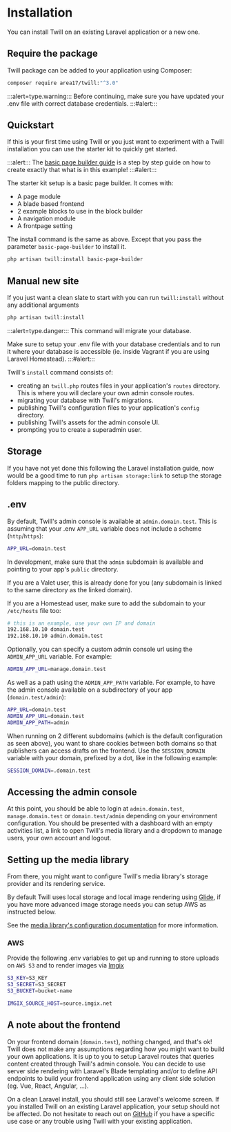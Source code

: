 # Installation

You can install Twill on an existing Laravel application or a new one.

## Require the package

Twill package can be added to your application using Composer:

```bash
composer require area17/twill:"^3.0"
```

:::alert=type.warning:::
Before continuing, make sure you have updated your .env file with correct database credentials.
:::#alert:::

## Quickstart

If this is your first time using Twill or you just want to experiment with a Twill installation you can use the starter
kit to quickly get started.

:::alert:::
The [basic page builder guide](../../2_guides/1_page-builder-with-blade/1_index.md) is a step by step guide on how to
create exactly that what is in this example!
:::#alert:::

The starter kit setup is a basic page builder. It comes with:

- A page module
- A blade based frontend
- 2 example blocks to use in the block builder
- A navigation module
- A frontpage setting

The install command is the same as above. Except that you pass the parameter `basic-page-builder` to install it.

```bash
php artisan twill:install basic-page-builder
```

## Manual new site

If you just want a clean slate to start with you can run `twill:install` without any additional arguments

```bash
php artisan twill:install
```

:::alert=type.danger:::
This command will migrate your database.

Make sure to setup your .env file with your database credentials and to run it where your database is accessible (ie.
inside Vagrant if you are using Laravel Homestead).
:::#alert:::

Twill's `install` command consists of:

- creating an `twill.php` routes files in your application's `routes` directory. This is where you will declare your own
  admin console routes.
- migrating your database with Twill's migrations.
- publishing Twill's configuration files to your application's `config` directory.
- publishing Twill's assets for the admin console UI.
- prompting you to create a superadmin user.

## Storage

If you have not yet done this following the Laravel installation guide, now would be a good time to run
`php artisan storage:link` to setup the storage folders mapping to the public directory.

## .env

By default, Twill's admin console is available at `admin.domain.test`. This is assuming that your .env `APP_URL`
variable does not include a scheme (`http`/`https`):

```bash
APP_URL=domain.test
```

In development, make sure that the `admin` subdomain is available and pointing to your app's `public` directory.

If you are a Valet user, this is already done for you (any subdomain is linked to the same directory as the linked
domain).

If you are a Homestead user, make sure to add the subdomain to your `/etc/hosts` file too:

```bash
# this is an example, use your own IP and domain
192.168.10.10 domain.test
192.168.10.10 admin.domain.test
```

Optionally, you can specify a custom admin console url using the `ADMIN_APP_URL` variable. For example:

```bash
ADMIN_APP_URL=manage.domain.test
```

As well as a path using the `ADMIN_APP_PATH` variable. For example, to have the admin console available on a
subdirectory of your app (`domain.test/admin`):

```bash
APP_URL=domain.test
ADMIN_APP_URL=domain.test
ADMIN_APP_PATH=admin
```

When running on 2 different subdomains (which is the default configuration as seen above), you want to share cookies
between both domains so that publishers can access drafts on the frontend. Use the `SESSION_DOMAIN` variable with your
domain, prefixed by a dot, like in the following example:

```bash
SESSION_DOMAIN=.domain.test
```

## Accessing the admin console

At this point, you should be able to login at `admin.domain.test`, `manage.domain.test` or `domain.test/admin` depending
on your environment configuration. You should be presented with a dashboard with an empty activities list, a link to
open Twill's media library and a dropdown to manage users, your own account and logout.

## Setting up the media library

From there, you might want to configure Twill's media library's storage provider and its rendering service.

By default Twill uses local storage and local image rendering using [Glide](https://glide.thephpleague.com/), if you
have
more advanced image storage needs you can setup AWS as instructed below.

See the [media library's configuration documentation](/media-library/) for more information.

### AWS

Provide the following .env variables to get up and running to store uploads on `AWS S3` and to render
images via [Imgix](https://imgix.com)

```bash
S3_KEY=S3_KEY
S3_SECRET=S3_SECRET
S3_BUCKET=bucket-name

IMGIX_SOURCE_HOST=source.imgix.net
```

## A note about the frontend

On your frontend domain (`domain.test`), nothing changed, and that's ok! Twill does not make any assumptions regarding
how you might want to build your own applications. It is up to you to setup Laravel routes that queries content created
through Twill's admin console. You can decide to use server side rendering with Laravel's Blade templating and/or to
define API endpoints to build your frontend application using any client side solution (eg. Vue, React, Angular, ...).

On a clean Laravel install, you should still see Laravel's welcome screen. If you installed Twill on an existing Laravel
application, your setup should not be affected. Do not hesitate to reach out
on [GitHub](https://github.com/area17/twill/issues) if you have a specific use case or any trouble using Twill with your
existing application.
